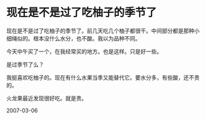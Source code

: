 # 现在是不是过了吃柚子的季节了

现在是不是过了吃柚子的季节了。前几天吃几个柚子都很干。中间部分都是那种小细绳似的。根本没什么水分，也不酸。我以为品种不同。

今天中午买了一个，在我经常买的地方。也是这样。只是好一些。

是过季节了么？

我挺喜欢吃柚子的。现在有什么水果当季又能替代它。要水分多，有些酸，还不贵的。

火龙果最近发现很好吃。就是贵。

2007-03-06